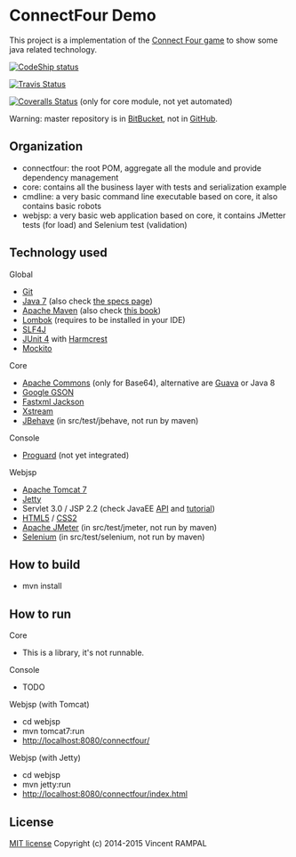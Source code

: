 ConnectFour Demo
===============
This project is a implementation of the [Connect Four game](http://en.wikipedia.org/wiki/Connect_Four) to show some java related technology.

[![CodeShip status](https://codeship.com/projects/1d88ad50-af84-0131-1f7f-52f111de9aa7/status?branch=master)](https://app.codeship.com/projects/19796)

[![Travis Status](https://travis-ci.org/vrampal/connectfour.svg)](https://travis-ci.org/vrampal/connectfour)

[![Coveralls Status](https://coveralls.io/repos/vrampal/connectfour/badge.svg?branch=master)](https://coveralls.io/r/vrampal/connectfour?branch=master) (only for core module, not yet automated)

Warning: master repository is in [BitBucket](https://bitbucket.org/vrampal/connectfour), not in [GitHub](https://github.com/vrampal/connectfour).

Organization
------------

* connectfour: the root POM, aggregate all the module and provide dependency management
* core: contains all the business layer with tests and serialization example
* cmdline: a very basic command line executable based on core, it also contains basic robots
* webjsp: a very basic web application based on core, it contains JMetter tests (for load) and Selenium test (validation)

Technology used
---------------

Global

* [Git](http://git-scm.com/)
* [Java 7](http://docs.oracle.com/javase/7/docs/) (also check [the specs page](http://docs.oracle.com/javase/specs/))
* [Apache Maven](http://maven.apache.org/pom.html) (also check [this book](http://books.sonatype.com/mvnref-book/reference/))
* [Lombok](http://projectlombok.org/features/) (requires to be installed in your IDE)
* [SLF4J](http://www.slf4j.org/manual.html)
* [JUnit 4](https://github.com/junit-team/junit/wiki) with [Harmcrest](https://code.google.com/p/hamcrest/wiki/Tutorial)
* [Mockito](http://docs.mockito.googlecode.com/hg/latest/org/mockito/Mockito.html)

Core

* [Apache Commons](http://commons.apache.org/) (only for Base64), alternative are [Guava](https://code.google.com/p/guava-libraries/) or Java 8
* [Google GSON](https://sites.google.com/site/gson/gson-user-guide)
* [Fastxml Jackson](http://wiki.fasterxml.com/JacksonHome)
* [Xstream](http://xstream.codehaus.org/)
* [JBehave](http://jbehave.org/reference/stable/getting-started.html) (in src/test/jbehave, not run by maven)

Console

* [Proguard](http://proguard.sourceforge.net/) (not yet integrated)

Webjsp

* [Apache Tomcat 7](http://tomcat.apache.org/)
* [Jetty](http://www.eclipse.org/jetty/)
* Servlet 3.0 / JSP 2.2 (check JavaEE [API](http://docs.oracle.com/javaee/6/api/) and [tutorial](http://docs.oracle.com/javaee/6/tutorial/doc/))
* [HTML5](http://www.w3.org/TR/html5/) / [CSS2](http://www.w3.org/TR/CSS2/)
* [Apache JMeter](https://jmeter.apache.org/) (in src/test/jmeter, not run by maven)
* [Selenium](http://docs.seleniumhq.org/) (in src/test/selenium, not run by maven)

How to build
------------

* mvn install

How to run
----------

Core

* This is a library, it's not runnable.

Console

* TODO

Webjsp (with Tomcat)

* cd webjsp
* mvn tomcat7:run
* [http://localhost:8080/connectfour/](http://localhost:8080/connectfour/)

Webjsp (with Jetty)

* cd webjsp
* mvn jetty:run
* [http://localhost:8080/connectfour/index.html](http://localhost:8080/connectfour/index.html)

License
-------

[MIT license](http://opensource.org/licenses/MIT)
Copyright (c) 2014-2015 Vincent RAMPAL


